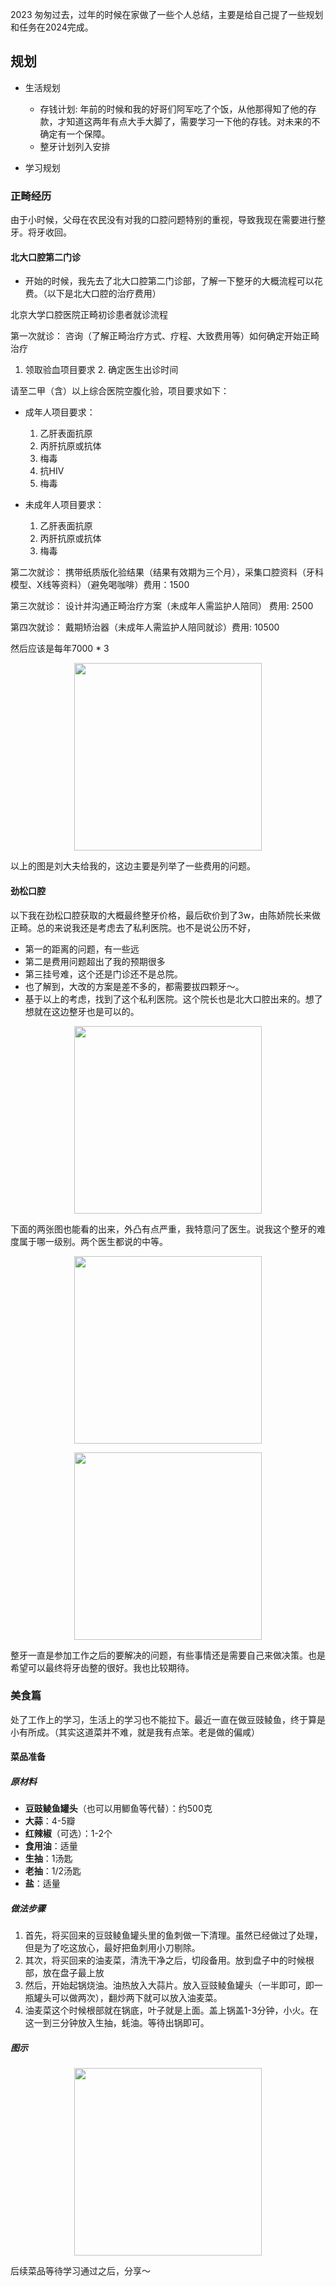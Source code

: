 2023 匆匆过去，过年的时候在家做了一些个人总结，主要是给自己提了一些规划和任务在2024完成。

## **规划**

- 生活规划
  - 存钱计划: 年前的时候和我的好哥们阿军吃了个饭，从他那得知了他的存款，才知道这两年有点大手大脚了，需要学习一下他的存钱。对未来的不确定有一个保障。
  - 整牙计划列入安排

- 学习规划

### **正畸经历**

由于小时候，父母在农民没有对我的口腔问题特别的重视，导致我现在需要进行整牙。将牙收回。

#### 北大口腔第二门诊

- 开始的时候，我先去了北大口腔第二门诊部，了解一下整牙的大概流程可以花费。（以下是北大口腔的治疗费用）

北京大学口腔医院正畸初诊患者就诊流程

第一次就诊： 咨询（了解正畸治疗方式、疗程、大致费用等）如何确定开始正畸治疗

1.	领取验血项目要求 2. 确定医生出诊时间

请至二甲（含）以上综合医院空腹化验，项目要求如下：

- 成年人项目要求：
	1.	乙肝表面抗原
	2.	丙肝抗原或抗体
	3.	梅毒
	4.	抗HIV
	5.	梅毒

- 未成年人项目要求：
	1.	乙肝表面抗原
	2.	丙肝抗原或抗体
	3.	梅毒

第二次就诊： 携带纸质版化验结果（结果有效期为三个月），采集口腔资料（牙科模型、X线等资料）（避免喝咖啡）费用：1500

第三次就诊： 设计并沟通正畸治疗方案（未成年人需监护人陪同） 费用: 2500

第四次就诊： 戴期矫治器（未成年人需监护人陪同就诊）费用: 10500

然后应该是每年7000 * 3

<p align="center">
  <img src="https://barry-boy-1311671045.cos.ap-beijing.myqcloud.com/blog/20240809162740.png" width="300"/>
</p>

以上的图是刘大夫给我的，这边主要是列举了一些费用的问题。


#### 劲松口腔

以下我在劲松口腔获取的大概最终整牙价格，最后砍价到了3w，由陈娇院长来做正畸。总的来说我还是考虑去了私利医院。也不是说公历不好，

- 第一的距离的问题，有一些远
- 第二是费用问题超出了我的预期很多
- 第三挂号难，这个还是门诊还不是总院。
- 也了解到，大改的方案是差不多的，都需要拔四颗牙～。
- 基于以上的考虑，找到了这个私利医院。这个院长也是北大口腔出来的。想了想就在这边整牙也是可以的。

<p align="center">
  <img src="https://barry-boy-1311671045.cos.ap-beijing.myqcloud.com/blog/20240809163527.png" width="300"/>
</p>


下面的两张图也能看的出来，外凸有点严重，我特意问了医生。说我这个整牙的难度属于哪一级别。两个医生都说的中等。

<p align="center">
  <img src="https://barry-boy-1311671045.cos.ap-beijing.myqcloud.com/blog/20240809164909.png" width="300"/>
</p>

<p align="center">
  <img src="https://barry-boy-1311671045.cos.ap-beijing.myqcloud.com/blog/20240809164858.png" width="300"/>
</p>

整牙一直是参加工作之后的要解决的问题，有些事情还是需要自己来做决策。也是希望可以最终将牙齿整的很好。我也比较期待。

### **美食篇**

处了工作上的学习，生活上的学习也不能拉下。最近一直在做豆豉鲮鱼，终于算是小有所成。（其实这道菜并不难，就是我有点笨。老是做的偏咸）

#### 菜品准备

##### 原材料
- **豆豉鲮鱼罐头**（也可以用鲫鱼等代替）：约500克
- **大蒜**：4-5瓣
- **红辣椒**（可选）：1-2个
- **食用油**：适量
- **生抽**：1汤匙
- **老抽**：1/2汤匙
- **盐**：适量

##### 做法步骤

1. 首先，将买回来的豆豉鲮鱼罐头里的鱼刺做一下清理。虽然已经做过了处理，但是为了吃这放心，最好把鱼刺用小刀剔除。
2. 其次，将买回来的油麦菜，清洗干净之后，切段备用。放到盘子中的时候根部，放在盘子最上放
3. 然后，开始起锅烧油。油热放入大蒜片。放入豆豉鲮鱼罐头（一半即可，即一瓶罐头可以做两次），翻炒两下就可以放入油麦菜。
4. 油麦菜这个时候根部就在锅底，叶子就是上面。盖上锅盖1-3分钟，小火。在这一到三分钟放入生抽，蚝油。等待出锅即可。

##### 图示

<p align="center">
  <img src="https://barry-boy-1311671045.cos.ap-beijing.myqcloud.com/blog/20240809175808.png" width="300"/>
</p>

后续菜品等待学习通过之后，分享～